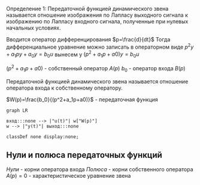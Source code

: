 Определение 1: Передаточной функцией динамического звена называется отношение изображения по Лапласу выходного сигнала к изображению по Лапласу входного сигнала, полученные при нулевых начальных условиях.

Вводится оператор дифференцирования $p=\frac{d}{dt}$
Тогда дифференциальное уравнение можно записать в операторном виде
$p^2y + a_1py + a_0y = b_0u$ 
вынесем y
$(p^2+a_1p+a0)y=b_0u$ 

$(p^2+a_1p+a0)$ - собственный оператор $A(p)$
$b_0$ - оператор входа $B(p)$


Передаточной функцией динамического звена называется отношение оператора входа к собственному оператору.

$W(p)=\frac{b_0}{(p^2+a_1p+a0)}$ - передаточная функция

```mermaid
graph LR

вход:::none --> |"u(t)"| w["W(p)"]
w --> |"y(t)"| выход:::none

classDef none display:none;

```
## Нули и полюса передаточных функций

*Нули* - корни оператора входа
*Полюса* - корни собственного оператора
$A(p) = 0$ - характеристическое уравнение звена
